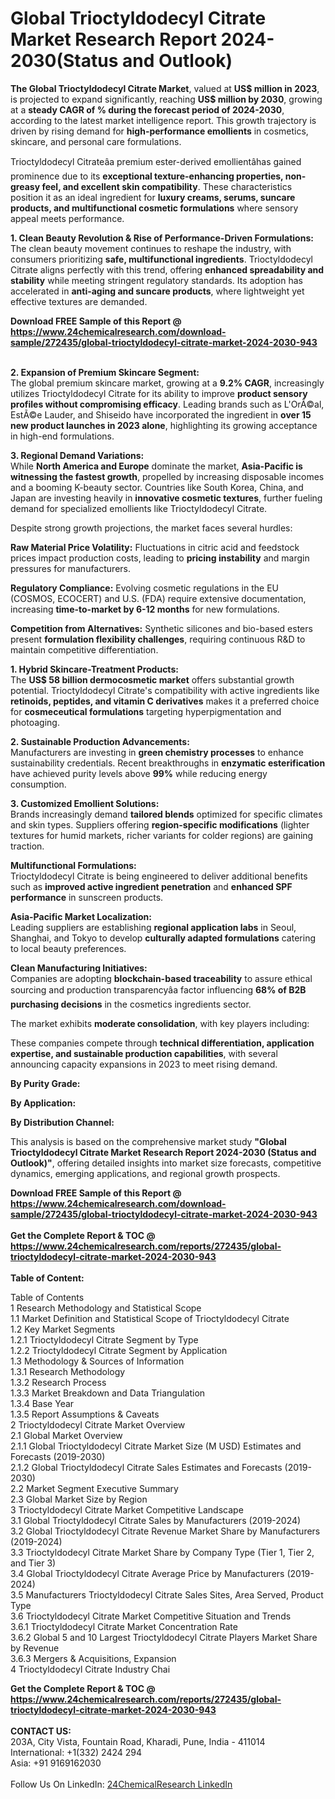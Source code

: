 <h1>Global Trioctyldodecyl Citrate Market Research Report 2024-2030(Status and Outlook)</h1><p><strong>The Global Trioctyldodecyl Citrate Market</strong>, valued at <strong>US$ million in 2023</strong>, is projected to expand significantly, reaching <strong>US$ million by 2030</strong>, growing at a <strong>steady CAGR of % during the forecast period of 2024-2030</strong>, according to the latest market intelligence report. This growth trajectory is driven by rising demand for <strong>high-performance emollients</strong> in cosmetics, skincare, and personal care formulations.</p><p>Trioctyldodecyl Citrateâa premium ester-derived emollientâhas gained prominence due to its <strong>exceptional texture-enhancing properties, non-greasy feel, and excellent skin compatibility</strong>. These characteristics position it as an ideal ingredient for <strong>luxury creams, serums, suncare products, and multifunctional cosmetic formulations</strong> where sensory appeal meets performance.</p><p><strong>1. Clean Beauty Revolution &amp; Rise of Performance-Driven Formulations:</strong><br>
The clean beauty movement continues to reshape the industry, with consumers prioritizing <strong>safe, multifunctional ingredients</strong>. Trioctyldodecyl Citrate aligns perfectly with this trend, offering <strong>enhanced spreadability and stability</strong> while meeting stringent regulatory standards. Its adoption has accelerated in <strong>anti-aging and suncare products</strong>, where lightweight yet effective textures are demanded.</p><div><b>Download FREE Sample of this Report @ 
            <a href="https://www.24chemicalresearch.com/download-sample/272435/global-trioctyldodecyl-citrate-market-2024-2030-943">
            https://www.24chemicalresearch.com/download-sample/272435/global-trioctyldodecyl-citrate-market-2024-2030-943</a></b></div><br><p><strong>2. Expansion of Premium Skincare Segment:</strong><br>
The global premium skincare market, growing at a <strong>9.2% CAGR</strong>, increasingly utilizes Trioctyldodecyl Citrate for its ability to improve <strong>product sensory profiles without compromising efficacy</strong>. Leading brands such as L'OrÃ©al, EstÃ©e Lauder, and Shiseido have incorporated the ingredient in <strong>over 15 new product launches in 2023 alone</strong>, highlighting its growing acceptance in high-end formulations.</p><p><strong>3. Regional Demand Variations:</strong><br>
While <strong>North America and Europe</strong> dominate the market, <strong>Asia-Pacific is witnessing the fastest growth</strong>, propelled by increasing disposable incomes and a booming K-beauty sector. Countries like South Korea, China, and Japan are investing heavily in <strong>innovative cosmetic textures</strong>, further fueling demand for specialized emollients like Trioctyldodecyl Citrate.</p><p>Despite strong growth projections, the market faces several hurdles:</p><p><strong>Raw Material Price Volatility:</strong> Fluctuations in citric acid and feedstock prices impact production costs, leading to <strong>pricing instability</strong> and margin pressures for manufacturers.</p><p><strong>Regulatory Compliance:</strong> Evolving cosmetic regulations in the EU (COSMOS, ECOCERT) and U.S. (FDA) require extensive documentation, increasing <strong>time-to-market by 6-12 months</strong> for new formulations.</p><p><strong>Competition from Alternatives:</strong> Synthetic silicones and bio-based esters present <strong>formulation flexibility challenges</strong>, requiring continuous R&amp;D to maintain competitive differentiation.</p><p><strong>1. Hybrid Skincare-Treatment Products:</strong><br>
The <strong>US$ 58 billion dermocosmetic market</strong> offers substantial growth potential. Trioctyldodecyl Citrate's compatibility with active ingredients like <strong>retinoids, peptides, and vitamin C derivatives</strong> makes it a preferred choice for <strong>cosmeceutical formulations</strong> targeting hyperpigmentation and photoaging.</p><p><strong>2. Sustainable Production Advancements:</strong><br>
Manufacturers are investing in <strong>green chemistry processes</strong> to enhance sustainability credentials. Recent breakthroughs in <strong>enzymatic esterification</strong> have achieved purity levels above <strong>99%</strong> while reducing energy consumption.</p><p><strong>3. Customized Emollient Solutions:</strong><br>
Brands increasingly demand <strong>tailored blends</strong> optimized for specific climates and skin types. Suppliers offering <strong>region-specific modifications</strong> (lighter textures for humid markets, richer variants for colder regions) are gaining traction.</p><p><strong>Multifunctional Formulations:</strong><br>
    Trioctyldodecyl Citrate is being engineered to deliver additional benefits such as <strong>improved active ingredient penetration</strong> and <strong>enhanced SPF performance</strong> in sunscreen products.</p><p><strong>Asia-Pacific Market Localization:</strong><br>
    Leading suppliers are establishing <strong>regional application labs</strong> in Seoul, Shanghai, and Tokyo to develop <strong>culturally adapted formulations</strong> catering to local beauty preferences.</p><p><strong>Clean Manufacturing Initiatives:</strong><br>
    Companies are adopting <strong>blockchain-based traceability</strong> to assure ethical sourcing and production transparencyâa factor influencing <strong>68% of B2B purchasing decisions</strong> in the cosmetics ingredients sector.</p><p>The market exhibits <strong>moderate consolidation</strong>, with key players including:</p><p>These companies compete through <strong>technical differentiation, application expertise, and sustainable production capabilities</strong>, with several announcing capacity expansions in 2023 to meet rising demand.</p><p><strong>By Purity Grade:</strong></p><p><strong>By Application:</strong></p><p><strong>By Distribution Channel:</strong></p><p>This analysis is based on the comprehensive market study <strong>"Global Trioctyldodecyl Citrate Market Research Report 2024-2030 (Status and Outlook)"</strong>, offering detailed insights into market size forecasts, competitive dynamics, emerging applications, and regional growth prospects.</p><div><b>Download FREE Sample of this Report @ 
            <a href="https://www.24chemicalresearch.com/download-sample/272435/global-trioctyldodecyl-citrate-market-2024-2030-943">
            https://www.24chemicalresearch.com/download-sample/272435/global-trioctyldodecyl-citrate-market-2024-2030-943</a></b></div><br><div><b>Get the Complete Report & TOC @ 
            <a href="https://www.24chemicalresearch.com/reports/272435/global-trioctyldodecyl-citrate-market-2024-2030-943">
            https://www.24chemicalresearch.com/reports/272435/global-trioctyldodecyl-citrate-market-2024-2030-943</a></b></div><br>
            <b>Table of Content:</b><p>Table of Contents<br />
1 Research Methodology and Statistical Scope<br />
1.1 Market Definition and Statistical Scope of Trioctyldodecyl Citrate<br />
1.2 Key Market Segments<br />
1.2.1 Trioctyldodecyl Citrate Segment by Type<br />
1.2.2 Trioctyldodecyl Citrate Segment by Application<br />
1.3 Methodology & Sources of Information<br />
1.3.1 Research Methodology<br />
1.3.2 Research Process<br />
1.3.3 Market Breakdown and Data Triangulation<br />
1.3.4 Base Year<br />
1.3.5 Report Assumptions & Caveats<br />
2 Trioctyldodecyl Citrate Market Overview<br />
2.1 Global Market Overview<br />
2.1.1 Global Trioctyldodecyl Citrate Market Size (M USD) Estimates and Forecasts (2019-2030)<br />
2.1.2 Global Trioctyldodecyl Citrate Sales Estimates and Forecasts (2019-2030)<br />
2.2 Market Segment Executive Summary<br />
2.3 Global Market Size by Region<br />
3 Trioctyldodecyl Citrate Market Competitive Landscape<br />
3.1 Global Trioctyldodecyl Citrate Sales by Manufacturers (2019-2024)<br />
3.2 Global Trioctyldodecyl Citrate Revenue Market Share by Manufacturers (2019-2024)<br />
3.3 Trioctyldodecyl Citrate Market Share by Company Type (Tier 1, Tier 2, and Tier 3)<br />
3.4 Global Trioctyldodecyl Citrate Average Price by Manufacturers (2019-2024)<br />
3.5 Manufacturers Trioctyldodecyl Citrate Sales Sites, Area Served, Product Type<br />
3.6 Trioctyldodecyl Citrate Market Competitive Situation and Trends<br />
3.6.1 Trioctyldodecyl Citrate Market Concentration Rate<br />
3.6.2 Global 5 and 10 Largest Trioctyldodecyl Citrate Players Market Share by Revenue<br />
3.6.3 Mergers & Acquisitions, Expansion<br />
4 Trioctyldodecyl Citrate Industry Chai</p><div><b>Get the Complete Report & TOC @ 
            <a href="https://www.24chemicalresearch.com/reports/272435/global-trioctyldodecyl-citrate-market-2024-2030-943">
            https://www.24chemicalresearch.com/reports/272435/global-trioctyldodecyl-citrate-market-2024-2030-943</a></b></div><br><b>CONTACT US:</b><br>
            203A, City Vista, Fountain Road, Kharadi, Pune, India - 411014<br>
            International: +1(332) 2424 294<br>
            Asia: +91 9169162030 <br><br>
            Follow Us On LinkedIn: <a href="https://www.linkedin.com/company/24chemicalresearch/">24ChemicalResearch LinkedIn</a>